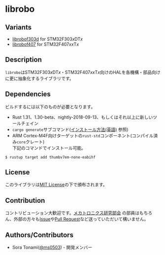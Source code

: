 # librobo

## Variants

- [librobof303d](librobof303d) for STM32F303*x*DT*x*
- [librobof407](librobof407) for STM32F407*xx*T*x*

## Description

`librobo`はSTM32F303*x*DT*x*・STM32F407*xx*T*x*向けのHALを各機構・部品向けに更に抽象化するライブラリです。

## Dependencies

ビルドするには以下のものが必要となります。

- Rust 1.31、1.30-beta、nightly-2018-09-13、もしくはそれ以上に新しいツールチェイン
- `cargo generate`サブコマンド([インストール方法(英語)](https://github.com/ashleygwilliams/cargo-generate#installation)
  参照)
- ARM Cortex-M4F向けターゲットの`rust-std`コンポーネント(コンパイル済み`core`クレート)  
  下記のコマンドでインストール可能。

``` console
$ rustup target add thumbv7em-none-eabihf
```

## License

このライブラリは[MIT License](LICENSE.md)の下で頒布されます。

## Contribution

コントリビューション大歓迎です。[メカトロニクス研究部会](https://github.com/mecha-natori)
の部員はもちろん、外部の方々も[Issue](https://github.com/mecha-natori/librobo/issues)や[Pull Request](https://github.com/mecha-natori/librobo/pulls)など送っていただいて構いません。

## Authors/Contributors

- Sora Tonami([@ms0503](https://github.com/ms0503)) - 開発メンバー

